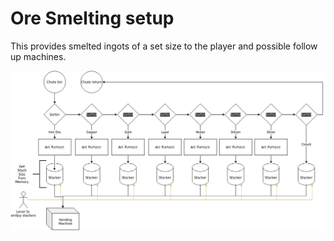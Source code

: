 # Ore Smelting setup
This provides smelted ingots of a set size to the player and possible follow up machines.

![picture](drawio-assets/ore-smelter-Page-1.png)